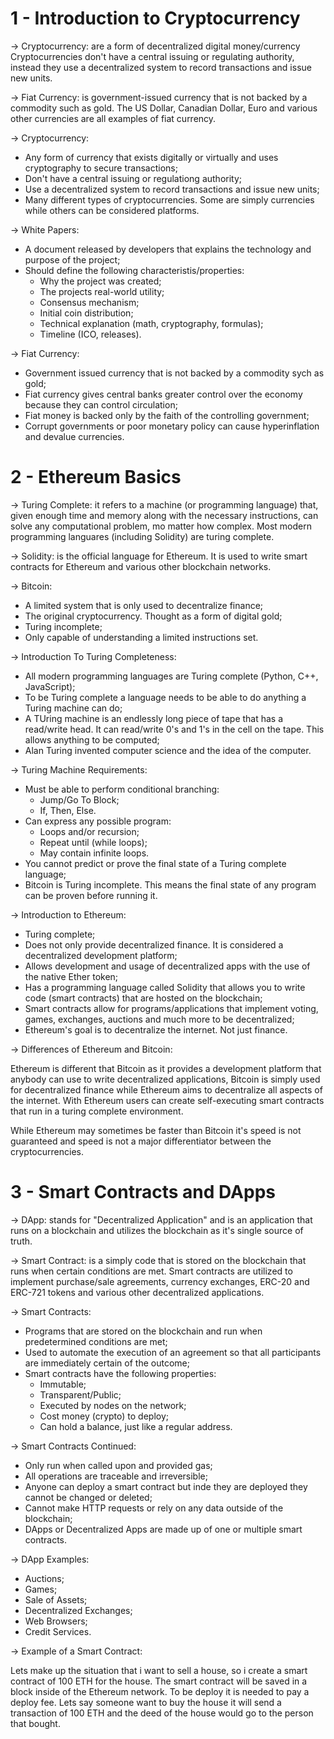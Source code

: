 # 1 - Introduction to Cryptocurrency

-> Cryptocurrency: are a form of decentralized digital money/currency Cryptocurrencies don't have a central issuing or regulating authority, instead  they use a decentralized system to record transactions and issue new units.

-> Fiat Currency: is government-issued currency that is not backed by a commodity such as gold. The US Dollar, Canadian  Dollar, Euro and various other currencies are all examples of fiat currency.

-> Cryptocurrency:

* Any form of currency that exists digitally or virtually and uses cryptography to secure transactions;
* Don't have a central issuing or regulationg authority;
* Use a decentralized system to record transactions and issue new units;
* Many different types of cryptocurrencies. Some are simply currencies while others can be considered platforms.

-> White Papers:

* A document released by developers that explains the technology and purpose of the project;
* Should define the following characteristis/properties:
    * Why the project was created;
    * The projects real-world utility;
    * Consensus mechanism;
    * Initial coin distribution;
    * Technical explanation (math, cryptography, formulas);
    * Timeline (ICO, releases).

-> Fiat Currency:

* Government issued currency that is not backed by a commodity sych as gold;
* Fiat currency gives central banks greater control over the economy because they can control circulation;
* Fiat money is backed only by the faith of the controlling government;
* Corrupt governments or poor monetary policy can cause hyperinflation and devalue currencies.


# 2 - Ethereum Basics

-> Turing Complete: it refers to a machine (or programming language) that, given enough time and memory along with the necessary instructions, can solve any computational problem, mo matter how complex. Most modern programming languares (including Solidity) are turing complete.

-> Solidity: is the official language for Ethereum. It is used to write smart contracts for Ethereum and various other blockchain networks.

-> Bitcoin:

* A limited system that is only used to decentralize finance;
* The original cryptocurrency. Thought as a form of digital gold;
* Turing incomplete;
* Only capable of understanding a limited instructions set.

-> Introduction To Turing Completeness:

* All modern programming languages are Turing complete (Python, C++, JavaScript);
* To be Turing complete a language needs to be able to do anything a Turing machine can do;
* A TUring machine is an endlessly long piece of tape that has a read/write head. It can read/write 0's and 1's in the cell on the tape. This allows anything to be computed;
* Alan Turing invented computer science and the idea of the computer.

-> Turing Machine Requirements:

* Must be able to perform conditional branching:
    * Jump/Go To Block;
    * If, Then, Else.
* Can express any possible program:
    * Loops and/or recursion;
    * Repeat until (while loops);
    * May contain infinite loops.
* You cannot predict or prove the final state of a Turing complete language;
* Bitcoin is Turing incomplete. This means the final state of any program can be proven before running it.

-> Introduction to Ethereum:

* Turing complete;
* Does not only provide decentralized finance. It is considered a decentralized development platform;
* Allows development and usage of decentralized apps with the use of the native Ether token;
* Has a programming language called Solidity that allows you to write code (smart contracts) that are hosted on the blockchain;
* Smart contracts allow for programs/applications that implement voting, games, exchanges, auctions and much more to be decentralized;
* Ethereum's goal is to decentralize the internet. Not just finance.

-> Differences of Ethereum and Bitcoin:

Ethereum is different that Bitcoin as it provides a development platform that anybody can use to write decentralized applications, Bitcoin is simply used for decentralized finance while Ethereum aims to decentralize all aspects of the internet. With Ethereum users can create self-executing smart contracts that run in a turing complete environment.

While Ethereum may sometimes be faster than Bitcoin it's speed is not guaranteed and speed is not a major differentiator between the cryptocurrencies.


# 3 - Smart Contracts and DApps

-> DApp: stands for "Decentralized Application" and is an application that runs on a blockchain and utilizes the blockchain as it's single source of truth.

-> Smart Contract: is a simply code that is stored on the blockchain that runs when certain conditions are met. Smart contracts are utilized to implement purchase/sale agreements, currency exchanges, ERC-20 and ERC-721 tokens and various other decentralized applications.

-> Smart Contracts:

* Programs that are stored on the blockchain and run when predetermined conditions are met;
* Used to automate the execution of an agreement so that all participants are immediately certain of the outcome;
* Smart contracts have the following properties:
    * Immutable;
    * Transparent/Public;
    * Executed by nodes on the network;
    * Cost money (crypto) to deploy;
    * Can hold a balance, just like a regular address.

 -> Smart Contracts Continued:

* Only run when called upon and provided gas;
* All operations are traceable and irreversible;
* Anyone can deploy a smart contract but inde they are deployed they cannot be changed or deleted;
* Cannot make HTTP requests or rely on any data outside of the blockchain;
* DApps or Decentralized Apps are made up of one or multiple smart contracts.

-> DApp Examples:

* Auctions;
* Games;
* Sale of Assets;
* Decentralized Exchanges;
* Web Browsers;
* Credit Services.

-> Example of a Smart Contract:

Lets make up the situation that i want to sell a house, so i create a smart contract of 100 ETH for the house. The smart contract will be saved in a block inside of the Ethereum network. To be deploy it is needed to pay a deploy fee. Lets say someone want to buy the house it will send a transaction of 100 ETH and the deed of the house would go to the person that bought.